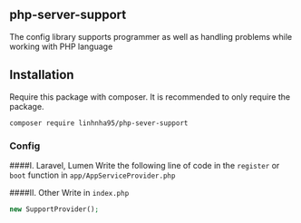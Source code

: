 ## php-server-support

The config library supports programmer as well as handling problems while working with PHP language

## Installation

Require this package with composer. It is recommended to only require the package.

```shell
composer require linhnha95/php-sever-support
```

### Config

####I. Laravel, Lumen
Write the following line of code in the `register` or `boot` function in `app/AppServiceProvider.php`


####II. Other
Write in `index.php`

```php
new SupportProvider();
```